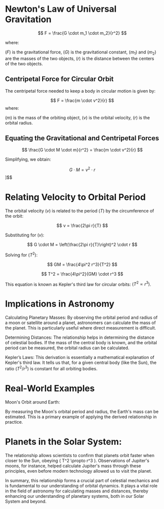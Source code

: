 # Newton's Law of Universal Gravitation

$$
F = \frac{G \cdot m_1 \cdot m_2}{r^2}
$$

where:

$( F )$ is the gravitational force,
$( G )$ is the gravitational constant,
$( m_1 )$ and $( m_2 )$ are the masses of the two objects,
$( r )$ is the distance between the centers of the two objects.

## Centripetal Force for Circular Orbit

The centripetal force needed to keep a body in circular motion is given by:

$$
F = \frac{m \cdot v^2}{r}
$$
where:

$( m )$ is the mass of the orbiting object,
$( v )$ is the orbital velocity,
$( r )$ is the orbital radius.

## Equating the Gravitational and Centripetal Forces

$$
\frac{G \cdot M \cdot m}{r^2} = \frac{m \cdot v^2}{r}
$$

Simplifying, we obtain:

$$
G \cdot M = v^2 \cdot r
$$]$$

# Relating Velocity to Orbital Period
The orbital velocity $( v )$ is related to the period $( T )$ by the circumference of the orbit:

$$
v = \frac{2\pi r}{T}
$$

Substituting for $( v )$:

$$
G \cdot M = \left(\frac{2\pi r}{T}\right)^2 \cdot r
$$

Solving for $( T^2 )$:

$$
GM = \frac{4\pi^2 r^3}{T^2}
$$

$$
T^2 = \frac{4\pi^2}{GM} \cdot r^3
$$

This equation is known as Kepler's third law for circular orbits: $( T^2 \propto r^3 )$.

# Implications in Astronomy

Calculating Planetary Masses:
By observing the orbital period and radius of a moon or satellite around a planet, astronomers can calculate the mass of the planet. This is particularly useful where direct measurement is difficult.

Determining Distances:
The relationship helps in determining the distance of celestial bodies. If the mass of the central body is known, and the orbital period can be measured, the orbital radius can be calculated.

Kepler’s Laws:
This derivation is essentially a mathematical explanation of Kepler's third law. It tells us that, for a given central body (like the Sun), the ratio $( T^2/r^3 )$ is constant for all orbiting bodies.

# Real-World Examples

Moon's Orbit around Earth:

By measuring the Moon's orbital period and radius, the Earth's mass can be estimated. This is a primary example of applying the derived relationship in practice.

# Planets in the Solar System:

The relationship allows scientists to confirm that planets orbit faster when closer to the Sun, obeying ( T^2 \propto r^3 ).
Observations of Jupiter's moons, for instance, helped calculate Jupiter's mass through these principles, even before modern technology allowed us to visit the planet.

In summary, this relationship forms a crucial part of celestial mechanics and is fundamental to our understanding of orbital dynamics. It plays a vital role in the field of astronomy for calculating masses and distances, thereby enhancing our understanding of planetary systems, both in our Solar System and beyond.